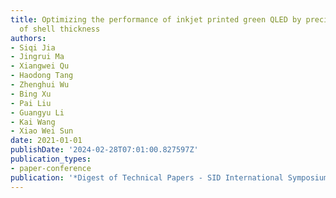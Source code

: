 ```yaml
---
title: Optimizing the performance of inkjet printed green QLED by precisely control
  of shell thickness
authors:
- Siqi Jia
- Jingrui Ma
- Xiangwei Qu
- Haodong Tang
- Zhenghui Wu
- Bing Xu
- Pai Liu
- Guangyu Li
- Kai Wang
- Xiao Wei Sun
date: 2021-01-01
publishDate: '2024-02-28T07:01:00.827597Z'
publication_types:
- paper-conference
publication: '*Digest of Technical Papers - SID International Symposium*'
---
```

